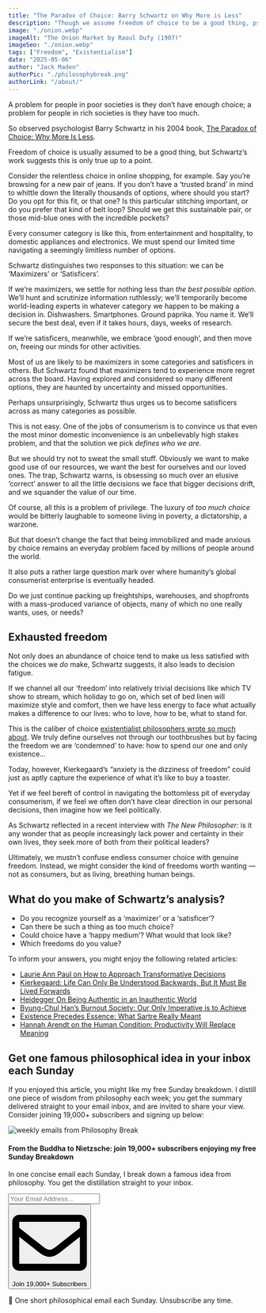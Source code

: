 ```yaml
---
title: "The Paradox of Choice: Barry Schwartz on Why More is Less"
description: "Though we assume freedom of choice to be a good thing, psychologist Barry Schwartz suggests too much choice fills us with anxiety and regret, and could lead people to seek more direction and control from their political leaders."
image: "./onion.webp"
imageAlt: "The Onion Market by Raoul Dufy (1907)"
imageSeo: "./onion.webp"
tags: ["Freedom", "Existentialism"]
date: "2025-05-06"
author: "Jack Maden"
authorPic: "./philosophybreak.png"
authorLink: "/about/"
---
```


<span class="big-letter">A</span> problem for people in poor societies is they don’t have enough choice; a problem for people in rich societies is they have too much. 

So observed psychologist Barry Schwartz in his 2004 book, <a target="_blank" rel="noopener noreferrer sponsored" href="https://amzn.to/4j0QwAh">The Paradox of Choice: Why More Is Less</a>. 

Freedom of choice is usually assumed to be a good thing, but Schwartz’s work suggests this is only true up to a point. 

Consider the relentless choice in online shopping, for example. Say you’re browsing for a new pair of jeans. If you don’t have a ‘trusted brand’ in mind to whittle down the literally thousands of options, where should you start? Do you opt for this fit, or that one? Is this particular stitching important, or do you prefer that kind of belt loop? Should we get this sustainable pair, or those mid-blue ones with the incredible pockets?

Every consumer category is like this, from entertainment and hospitality, to domestic appliances and electronics. We must spend our limited time navigating a seemingly limitless number of options.

Schwartz distinguishes two responses to this situation: we can be ‘Maximizers’ or ‘Satisficers’. 

If we’re maximizers, we settle for nothing less than _the best possible option_. We’ll hunt and scrutinize information ruthlessly; we’ll temporarily become world-leading experts in whatever category we happen to be making a decision in. Dishwashers. Smartphones. Ground paprika. You name it. We’ll secure the best deal, even if it takes hours, days, weeks of research. 

If we’re satisficers, meanwhile, we embrace ‘good enough’, and then move on, freeing our minds for other activities.

Most of us are likely to be maximizers in some categories and satisficers in others. But Schwartz found that maximizers tend to experience more regret across the board. Having explored and considered so many different options, they are haunted by uncertainty and missed opportunities.

Perhaps unsurprisingly, Schwartz thus urges us to become satisficers across as many categories as possible. 

This is not easy. One of the jobs of consumerism is to convince us that even the most minor domestic inconvenience is an unbelievably high stakes problem, and that the solution we pick _defines who we are._

But we should try not to sweat the small stuff. Obviously we want to make good use of our resources, we want the best for ourselves and our loved ones. The trap, Schwartz warns, is obsessing so much over an elusive ‘correct’ answer to all the little decisions we face that bigger decisions drift, and we squander the value of our time. 

Of course, all this is a problem of privilege. The luxury of _too much choice_ would be bitterly laughable to someone living in poverty, a dictatorship, a warzone.

But that doesn’t change the fact that being immobilized and made anxious by choice remains an everyday problem faced by millions of people around the world.

It also puts a rather large question mark over where humanity’s global consumerist enterprise is eventually headed.

Do we just continue packing up freightships, warehouses, and shopfronts with a mass-produced variance of objects, many of which no one really wants, uses, or needs?

## Exhausted freedom

<span class="big-letter">N</span>ot only does an abundance of choice tend to make us less satisfied with the choices we _do_ make, Schwartz suggests, it also leads to decision fatigue. 

If we channel all our ‘freedom’ into relatively trivial decisions like which TV show to stream, which holiday to go on, which set of bed linen will maximize style and comfort, then we have less energy to face what actually makes a difference to our lives: who to love, how to be, what to stand for.

This is the caliber of choice [existentialist philosophers wrote so much about](/articles/what-is-existentialism-3-core-principles-of-existentialist-philosophy/). We truly define ourselves not through our toothbrushes but by facing the freedom we are ‘condemned’ to have: how to spend our one and only existence…

Today, however, Kierkegaard’s “anxiety is the dizziness of freedom” could just as aptly capture the experience of what it’s like to buy a toaster.

Yet if we feel bereft of control in navigating the bottomless pit of everyday consumerism, if we feel we often don’t have clear direction in our personal decisions, then imagine how we feel politically.

As Schwartz reflected in a recent interview with _The New Philosopher:_ is it any wonder that as people increasingly lack power and certainty in their own lives, they seek more of both from their political leaders?

Ultimately, we mustn’t confuse endless consumer choice with genuine freedom. Instead, we might consider the kind of freedoms worth wanting — not as consumers, but as living, breathing human beings.

## What do you make of Schwartz’s analysis?

- Do you recognize yourself as a ‘maximizer’ or a ‘satisficer’?
- Can there be such a thing as too much choice?
- Could choice have a ‘happy medium’? What would that look like?
- Which freedoms do you value?

To inform your answers, you might enjoy the following related articles:

- [Laurie Ann Paul on How to Approach Transformative Decisions](/articles/laurie-ann-paul-on-how-to-approach-transformative-decisions/)
- [Kierkegaard: Life Can Only Be Understood Backwards, But It Must Be Lived Forwards](/articles/kierkegaard-life-can-only-be-understood-backwards-but-must-be-lived-forwards/)
- [Heidegger On Being Authentic in an Inauthentic World](/articles/heidegger-on-being-authentic-in-an-inauthentic-world/)
- [Byung-Chul Han’s Burnout Society: Our Only Imperative is to Achieve](/articles/byung-chul-han-burnout-society-our-only-imperative-is-to-achieve/)
- [Existence Precedes Essence: What Sartre Really Meant](/articles/existence-precedes-essence-what-sartre-really-meant/)
- [Hannah Arendt on the Human Condition: Productivity Will Replace Meaning](/articles/hannah-arendt-on-the-human-condition-productivity-will-replace-meaning/)

## Get one famous philosophical idea in your inbox each Sunday

<span class="big-letter">I</span>f you enjoyed this article, you might like my free Sunday breakdown. I distill one piece of wisdom from philosophy each week; you get the summary delivered straight to your email inbox, and are invited to share your view. Consider joining 19,000+ subscribers and signing up below:

<!--big subscribe-->
<div class="course-promo darkradial-background subscribe text-center">
    <img src="/static/6313d50bc32799a6c869239128784c7b/e7f7a/weekly-break.webp" alt="weekly emails from Philosophy Break">
    <h4>From the Buddha to Nietzsche: join 19,000+ subscribers enjoying my free Sunday Breakdown</h4>
    <p class="small-grey-font no-mar-bottom">In one concise email each Sunday, I break down a famous idea from philosophy. You get the distillation straight to your inbox.</p>
    <div class="small-pad-top">
        <form action="https://app.convertkit.com/forms/5812400/subscriptions" method="post" data-sv-form="5812400" data-uid="be0e52d3c0" data-format="inline" data-version="6" data-options="{&quot;settings&quot;:{&quot;after_subscribe&quot;:{&quot;action&quot;:&quot;message&quot;,&quot;success_message&quot;:&quot;Thank you, philosopher! Your welcome email will land in your inbox shortly.&quot;,&quot;redirect_url&quot;:&quot;/thank-you/&quot;},&quot;analytics&quot;:{&quot;google&quot;:null,&quot;fathom&quot;:null,&quot;facebook&quot;:null,&quot;segment&quot;:null,&quot;pinterest&quot;:null,&quot;sparkloop&quot;:null,&quot;googletagmanager&quot;:null},&quot;modal&quot;:{&quot;trigger&quot;:&quot;timer&quot;,&quot;scroll_percentage&quot;:null,&quot;timer&quot;:5,&quot;devices&quot;:&quot;all&quot;,&quot;show_once_every&quot;:15},&quot;powered_by&quot;:{&quot;show&quot;:false,&quot;url&quot;:&quot;https://convertkit.com/features/forms?utm_campaign=poweredby&amp;utm_content=form&amp;utm_medium=referral&amp;utm_source=dynamic&quot;},&quot;recaptcha&quot;:{&quot;enabled&quot;:false},&quot;return_visitor&quot;:{&quot;action&quot;:&quot;show&quot;,&quot;custom_content&quot;:&quot;&quot;},&quot;slide_in&quot;:{&quot;display_in&quot;:&quot;bottom_right&quot;,&quot;trigger&quot;:&quot;timer&quot;,&quot;scroll_percentage&quot;:null,&quot;timer&quot;:5,&quot;devices&quot;:&quot;all&quot;,&quot;show_once_every&quot;:15},&quot;sticky_bar&quot;:{&quot;display_in&quot;:&quot;top&quot;,&quot;trigger&quot;:&quot;timer&quot;,&quot;scroll_percentage&quot;:null,&quot;timer&quot;:5,&quot;devices&quot;:&quot;all&quot;,&quot;show_once_every&quot;:15}},&quot;version&quot;:&quot;6&quot;}" min-width="400 500 600 700 800">
        <div data-style="clean"><ul data-element="errors" data-group="alert"></ul><div data-element="fields" data-stacked="false">
            <div>
                <input name="email_address" aria-label="Your Email Address..." placeholder="Your Email Address..." required type="email" />
            </div>
            <button class="button primary" type="submit" data-element="submit"><div><div></div><div></div><div></div></div><span><svg xmlns="http://www.w3.org/2000/svg" viewBox="0 0 512 512"><path d="M464 64H48C21.49 64 0 85.49 0 112v288c0 26.51 21.49 48 48 48h416c26.51 0 48-21.49 48-48V112c0-26.51-21.49-48-48-48zm0 48v40.805c-22.422 18.259-58.168 46.651-134.587 106.49-16.841 13.247-50.201 45.072-73.413 44.701-23.208.375-56.579-31.459-73.413-44.701C106.18 199.465 70.425 171.067 48 152.805V112h416zM48 400V214.398c22.914 18.251 55.409 43.862 104.938 82.646 21.857 17.205 60.134 55.186 103.062 54.955 42.717.231 80.509-37.199 103.053-54.947 49.528-38.783 82.032-64.401 104.947-82.653V400H48z"/></svg>Join 19,000+ Subscribers</span></button>
            </div>
            </div>
        </form>
        <p class="tiny-mar-top no-mar-bottom review-font">💭 One short philosophical email each Sunday. Unsubscribe any time.</p>
    </div>
</div>
</div>
